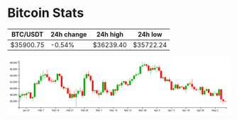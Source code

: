# Bitcoin Stats

BTC/USDT|24h change|24h high|24h low|
|---|---|---|---|
|$35900.75|-0.54%|$36239.40|$35722.24|

<img src="./chart.svg">
